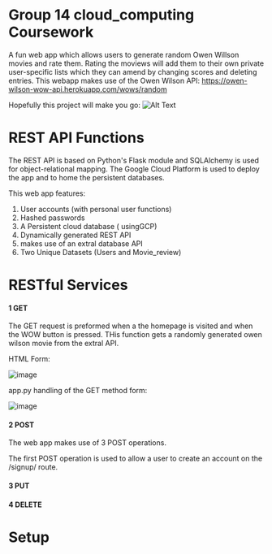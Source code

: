 # Group 14 cloud_computing Coursework

A fun web app which allows users to generate random Owen Willson movies and rate them. Rating the moviews will add them to their own private user-specific lists which they can amend by changing scores and deleting entries. This webapp makes use of the Owen Wilson API: https://owen-wilson-wow-api.herokuapp.com/wows/random

Hopefully this project will make you go:
![Alt Text](https://thumbs.gfycat.com/GoodnaturedUglyGreendarnerdragonfly-max-1mb.gif)

# REST API Functions

The REST API is based on Python's Flask module and SQLAlchemy is used for object-relational mapping. The Google Cloud Platform is used to deploy the app and to home the persistent databases. 

This web app features:
1. User accounts (with personal user functions)
3. Hashed passwords
4. A Persistent cloud database ( usingGCP)
5. Dynamically generated REST API
6. makes use of an extral database API
7. Two Unique Datasets (Users and Movie_review)

# RESTful Services
#### 1 GET
The GET request is preformed when a the homepage is visited and when the WOW button is pressed. THis function gets a randomly generated owen wilson movie from the extral API.

HTML Form:

![image](https://user-images.githubusercontent.com/103308532/162691190-e1ce3a82-c061-4959-89e6-527495b674c9.png)

app.py handling of the GET method form:

![image](https://user-images.githubusercontent.com/103308532/162691549-794fef32-d889-4143-864c-2353ce32d15c.png)

#### 2 POST
The web app makes use of 3 POST operations.

The first POST operation is used to allow a user to create an account on the /signup/ route.
#### 3 PUT
#### 4 DELETE

# Setup
